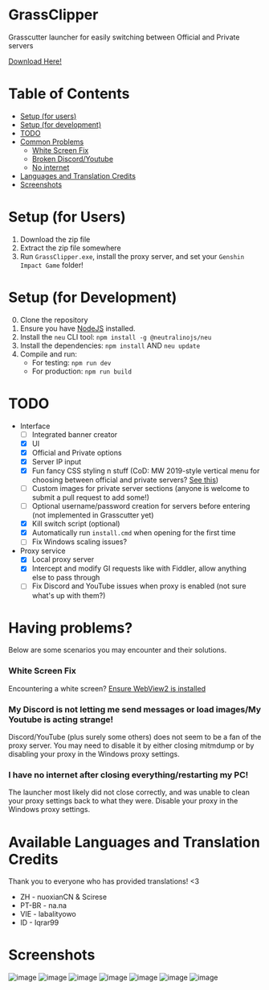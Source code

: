 # GrassClipper
Grasscutter launcher for easily switching between Official and Private servers

[Download Here!](https://github.com/Grasscutters/GrassClipper/releases/)

# Table of Contents

* [Setup (for users)](#setup-for-users)
* [Setup (for development)](#setup-for-development)
* [TODO](#todo)
* [Common Problems](#having-problems)
  * [White Screen Fix](#white-screen-fix)
  * [Broken Discord/Youtube](#my-discord-is-not-letting-me-send-messages-or-load-images-my-youtube-is-acting-strange)
  * [No internet](#i-have-no-internet-after-closing-everything-restarting-my-pc)
* [Languages and Translation Credits](#available-languages-and-translation-credits)
* [Screenshots](#screenshots)

# Setup (for Users)

1. Download the zip file
2. Extract the zip file somewhere
3. Run `GrassClipper.exe`, install the proxy server, and set your `Genshin Impact Game` folder!

# Setup (for Development)

0. Clone the repository
1. Ensure you have [NodeJS](https://nodejs.org/en/download/) installed.
2. Install the `neu` CLI tool: `npm install -g @neutralinojs/neu`
3. Install the dependencies: `npm install` AND `neu update`
4. Compile and run:
   * For testing: `npm run dev`
   * For production: `npm run build`

# TODO

* Interface
  * [ ] Integrated banner creator
  * [x] UI
  * [x] Official and Private options
  * [x] Server IP input
  * [x] Fun fancy CSS styling n stuff (CoD: MW 2019-style vertical menu for choosing between official and private servers? [See this](https://charlieintel.com/wp-content/uploads/2020/11/MW-new-menu.png))
  * [ ] Custom images for private server sections (anyone is welcome to submit a pull request to add some!)
  * [ ] Optional username/password creation for servers before entering (not implemented in Grasscutter yet)
  * [x] Kill switch script (optional)
  * [x] Automatically run `install.cmd` when opening for the first time
  * [ ] Fix Windows scaling issues?
* Proxy service
  * [x] Local proxy server
  * [x] Intercept and modify GI requests like with Fiddler, allow anything else to pass through
  * [ ] Fix Discord and YouTube issues when proxy is enabled (not sure what's up with them?)

# Having problems?

Below are some scenarios you may encounter and their solutions.

### White Screen Fix

Encountering a white screen? [Ensure WebView2 is installed](https://developer.microsoft.com/zh-cn/microsoft-edge/webview2/#download)

### My Discord is not letting me send messages or load images/My Youtube is acting strange!

Discord/YouTube (plus surely some others) does not seem to be a fan of the proxy server. You may need to disable it by either closing mitmdump or by disabling your proxy in the Windows proxy settings.

### I have no internet after closing everything/restarting my PC!

The launcher most likely did not close correctly, and was unable to clean your proxy settings back to what they were. Disable your proxy in the Windows proxy settings.

# Available Languages and Translation Credits

Thank you to everyone who has provided translations! <3

* ZH - nuoxianCN & Scirese
* PT-BR - na.na
* VIE - labalityowo
* ID - Iqrar99

# Screenshots

![image](https://user-images.githubusercontent.com/25207995/164574276-645548c2-7ba6-47c3-8df4-77082003648f.png)
![image](https://user-images.githubusercontent.com/25207995/164393190-f7e6633c-60bd-4186-bf0c-30d9f30871f4.png)
![image](https://user-images.githubusercontent.com/25207995/164393040-4da72f29-6d59-4af4-bd60-072269f2ba2a.png)
![image](https://user-images.githubusercontent.com/25207995/164393024-56543ddf-7063-4c04-9a9f-0c6238f30e90.png)
![image](https://user-images.githubusercontent.com/25207995/164393118-de844e75-f9a2-491a-aea6-f2d563abecc7.png)
![image](https://user-images.githubusercontent.com/25207995/164882735-77aa535c-0e93-4b32-af7c-f8b59888257a.png)
![image](https://user-images.githubusercontent.com/25207995/164882716-c9f16cd0-c0b6-4c0a-ae9e-4c95da9ef7f5.png)


